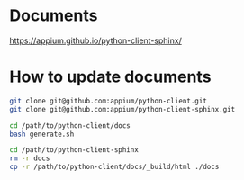 # Documents
https://appium.github.io/python-client-sphinx/

# How to update documents

```bash
git clone git@github.com:appium/python-client.git
git clone git@github.com:appium/python-client-sphinx.git

cd /path/to/python-client/docs
bash generate.sh

cd /path/to/python-client-sphinx
rm -r docs
cp -r /path/to/python-client/docs/_build/html ./docs
```
